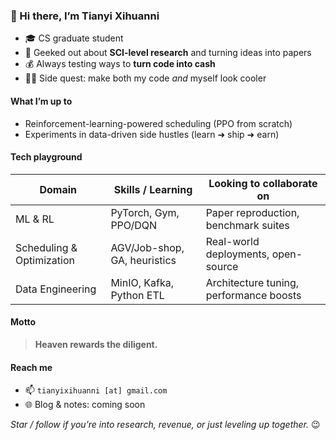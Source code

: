 ### 👋 Hi there, I’m **Tianyi Xihuanni**

- 🎓 CS graduate student  
- 🔬 Geeked out about **SCI-level research** and turning ideas into papers  
- 💰 Always testing ways to **turn code into cash**  
- 🏋️‍♂️ Side quest: make both my code *and* myself look cooler  

#### What I’m up to
- Reinforcement-learning-powered scheduling (PPO from scratch)
- Experiments in data-driven side hustles (learn ➜ ship ➜ earn)

#### Tech playground
| Domain | Skills / Learning | Looking to collaborate on |
| ------ | ---------------- | ------------------------- |
| ML & RL | PyTorch, Gym, PPO/DQN | Paper reproduction, benchmark suites |
| Scheduling & Optimization | AGV/Job-shop, GA, heuristics | Real-world deployments, open-source |
| Data Engineering | MinIO, Kafka, Python ETL | Architecture tuning, performance boosts |

#### Motto
> **Heaven rewards the diligent.**

#### Reach me
- 📫 `tianyixihuanni [at] gmail.com`
- 🌐 Blog & notes: coming soon

*Star / follow if you’re into research, revenue, or just leveling up together.* 😉


